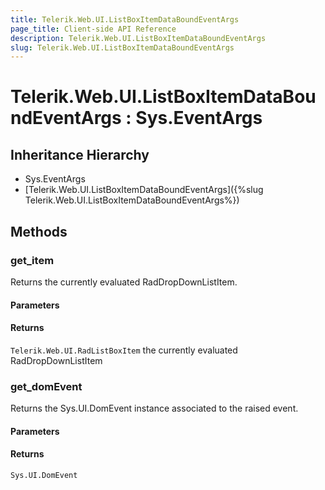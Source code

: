```yaml
---
title: Telerik.Web.UI.ListBoxItemDataBoundEventArgs
page_title: Client-side API Reference
description: Telerik.Web.UI.ListBoxItemDataBoundEventArgs
slug: Telerik.Web.UI.ListBoxItemDataBoundEventArgs
---
```


# Telerik.Web.UI.ListBoxItemDataBoundEventArgs : Sys.EventArgs 

## Inheritance Hierarchy

* Sys.EventArgs
* [Telerik.Web.UI.ListBoxItemDataBoundEventArgs]({%slug Telerik.Web.UI.ListBoxItemDataBoundEventArgs%})

## Methods

###  get_item

Returns the currently evaluated RadDropDownListItem.

#### Parameters

#### Returns

`Telerik.Web.UI.RadListBoxItem` the currently evaluated RadDropDownListItem


###  get_domEvent

Returns the Sys.UI.DomEvent instance associated to the raised event.

#### Parameters

#### Returns

`Sys.UI.DomEvent` 

